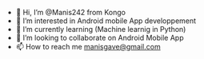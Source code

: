 - 👋 Hi, I’m @Manis242 from Kongo
- 👀 I’m interested in Android mobile App developpement
- 🌱 I’m currently learning (Machine learnig in Python)
- 💞️ I’m looking to collaborate on Android Mobile App
- 📫 How to reach me manisgave@gmail.com

<!---
Manis242/Manis242 is a ✨ special ✨ repository because its `README.md` (this file) appears on your GitHub profile.
You can click the Preview link to take a look at your changes.
--->
